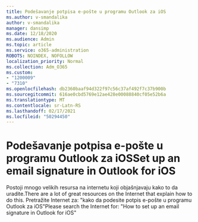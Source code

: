 ```yaml
---
title: Podešavanje potpisa e-pošte u programu Outlook za iOS
ms.author: v-smandalika
author: v-smandalika
manager: dansimp
ms.date: 12/18/2020
ms.audience: Admin
ms.topic: article
ms.service: o365-administration
ROBOTS: NOINDEX, NOFOLLOW
localization_priority: Normal
ms.collection: Adm_O365
ms.custom:
- "1200009"
- "7310"
ms.openlocfilehash: db2360baaf94d322f97c56c37af492f7c37b900b
ms.sourcegitcommit: 616ae0cbd5769e12ae428e00088840cf05e52b6a
ms.translationtype: MT
ms.contentlocale: sr-Latn-RS
ms.lasthandoff: 02/17/2021
ms.locfileid: "50294450"
---
```

# <a name="set-up-an-email-signature-in-outlook-for-ios"></a><span data-ttu-id="c0d56-102">Podešavanje potpisa e-pošte u programu Outlook za iOS</span><span class="sxs-lookup"><span data-stu-id="c0d56-102">Set up an email signature in Outlook for iOS</span></span>

<span data-ttu-id="c0d56-103">Postoji mnogo velikih resursa na internetu koji objašnjavaju kako to da uradite.</span><span class="sxs-lookup"><span data-stu-id="c0d56-103">There are a lot of great resources on the Internet that explain how to do this.</span></span> <span data-ttu-id="c0d56-104">Pretražite Internet za: "kako da podesite potpis e-pošte u programu Outlook za iOS"</span><span class="sxs-lookup"><span data-stu-id="c0d56-104">Please search the Internet for: "How to set up an email signature in Outlook for iOS"</span></span>